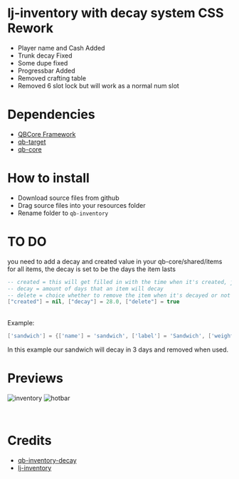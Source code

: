 # lj-inventory with decay system CSS Rework
* Player name and Cash Added
* Trunk decay Fixed
* Some dupe fixed
* Progressbar Added
* Removed crafting table
* Removed 6 slot lock but will work as a normal num slot

# Dependencies
* [QBCore Framework](https://github.com/qbcore-framework)
* [qb-target](https://github.com/BerkieBb/qb-target)
* [qb-core](https://github.com/qbcore-framework/qb-core)

# How to install
* Download source files from github
* Drag source files into your resources folder
* Rename folder to `qb-inventory`

# TO DO
you need to add a decay and created value in your qb-core/shared/items for all items, the decay is set to be the days the item lasts
<br>

```lua
-- created = this will get filled in with the time when it's created, just leave this
-- decay = amount of days that an item will decay
-- delete = choice whether to remove the item when it's decayed or not
["created"] = nil, ["decay"] = 28.0, ["delete"] = true
```
<br>
Example:
<br>

```lua
['sandwich'] = {['name'] = 'sandwich', ['label'] = 'Sandwich', ['weight'] = 200, ['type'] = 'item', ['image'] = 'sandwich.png', ['unique'] = false, ['useable'] = true, ['shouldClose'] = true,	['combinable'] = nil, ['description'] = 'Nice bread for your stomach', ["created"] = nil, ["decay"] = 3.0, ["delete"] = true},
```
In this example our sandwich will decay in 3 days and removed when used.
<br>

# Previews
![inventory](https://media.discordapp.net/attachments/1003822642379374703/1096571863175532646/mrf_inventory.png)
![hotbar](https://media.discordapp.net/attachments/1003822642379374703/1096571892242071552/mrf_hotbar.png)

<br>

# Credits
* [qb-inventory-decay](https://github.com/i-kulgu/qb-inventory-decay)
* [lj-inventory](https://github.com/loljoshie/lj-inventory) 

<br>
